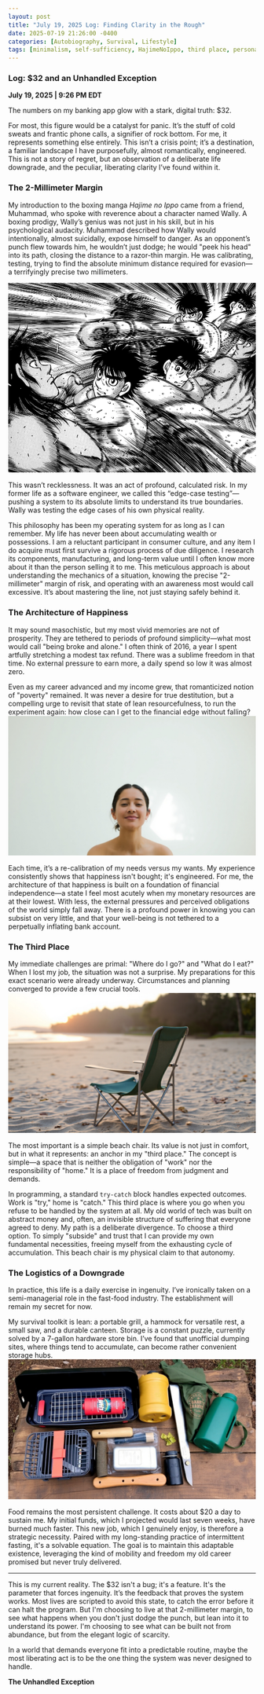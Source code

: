 ```yaml
---
layout: post 
title: "July 19, 2025 Log: Finding Clarity in the Rough" 
date: 2025-07-19 21:26:00 -0400 
categories: [Autobiography, Survival, Lifestyle] 
tags: [minimalism, self-sufficiency, HajimeNoIppo, third place, personal finance, challenges]
---
```


### **Log: $32 and an Unhandled Exception**

**July 19, 2025 | 9:26 PM EDT**

The numbers on my banking app glow with a stark, digital truth: $32.

For most, this figure would be a catalyst for panic. It’s the stuff of cold sweats and frantic phone calls, a signifier of rock bottom. For me, it represents something else entirely. This isn’t a crisis point; it’s a destination, a familiar landscape I have purposefully, almost romantically, engineered. This is not a story of regret, but an observation of a deliberate life downgrade, and the peculiar, liberating clarity I’ve found within it.

### **The 2-Millimeter Margin**

My introduction to the boxing manga *Hajime no Ippo* came from a friend, Muhammad, who spoke with reverence about a character named Wally. A boxing prodigy, Wally’s genius was not just in his skill, but in his psychological audacity. Muhammad described how Wally would intentionally, almost suicidally, expose himself to danger. As an opponent’s punch flew towards him, he wouldn’t just dodge; he would "peek his head" into its path, closing the distance to a razor-thin margin. He was calibrating, testing, trying to find the absolute minimum distance required for evasion—a terrifyingly precise two millimeters.

![Wally dodging multiple attacks by Ippo.](assets/img/poverty/05.webp)

This wasn’t recklessness. It was an act of profound, calculated risk. In my former life as a software engineer, we called this “edge-case testing”—pushing a system to its absolute limits to understand its true boundaries. Wally was testing the edge cases of his own physical reality.

This philosophy has been my operating system for as long as I can remember. My life has never been about accumulating wealth or possessions. I am a reluctant participant in consumer culture, and any item I do acquire must first survive a rigorous process of due diligence. I research its components, manufacturing, and long-term value until I often know more about it than the person selling it to me. This meticulous approach is about understanding the mechanics of a situation, knowing the precise "2-millimeter" margin of risk, and operating with an awareness most would call excessive. It’s about mastering the line, not just staying safely behind it.

### **The Architecture of Happiness**

It may sound masochistic, but my most vivid memories are not of prosperity. They are tethered to periods of profound simplicity—what most would call "being broke and alone." I often think of 2016, a year I spent artfully stretching a modest tax refund. There was a sublime freedom in that time. No external pressure to earn more, a daily spend so low it was almost zero.

Even as my career advanced and my income grew, that romanticized notion of "poverty" remained. It was never a desire for true destitution, but a compelling urge to revisit that state of lean resourcefulness, to run the experiment again: how close can I get to the financial edge without falling?
![im happy are you](assets/img/poverty/01.jpg)

Each time, it’s a re-calibration of my needs versus my wants. My experience consistently shows that happiness isn't bought; it's engineered. For me, the architecture of that happiness is built on a foundation of financial independence—a state I feel most acutely when my monetary resources are at their lowest. With less, the external pressures and perceived obligations of the world simply fall away. There is a profound power in knowing you can subsist on very little, and that your well-being is not tethered to a perpetually inflating bank account.

### **The Third Place**

My immediate challenges are primal: "Where do I go?" and "What do I eat?" When I lost my job, the situation was not a surprise. My preparations for this exact scenario were already underway. Circumstances and planning converged to provide a few crucial tools.
![im happy are you](assets/img/poverty/02.jpg)

The most important is a simple beach chair. Its value is not just in comfort, but in what it represents: an anchor in my "third place." The concept is simple—a space that is neither the obligation of "work" nor the responsibility of "home." It is a place of freedom from judgment and demands.

In programming, a standard `try-catch` block handles expected outcomes. Work is "try," home is "catch." This third place is where you go when you refuse to be handled by the system at all. My old world of tech was built on abstract money and, often, an invisible structure of suffering that everyone agreed to deny. My path is a deliberate divergence. To choose a third option. To simply "subside" and trust that I can provide my own fundamental necessities, freeing myself from the exhausting cycle of accumulation. This beach chair is my physical claim to that autonomy.

### **The Logistics of a Downgrade**

In practice, this life is a daily exercise in ingenuity. I’ve ironically taken on a semi-managerial role in the fast-food industry. The establishment will remain my secret for now.

My survival toolkit is lean: a portable grill, a hammock for versatile rest, a small saw, and a durable canteen. Storage is a constant puzzle, currently solved by a 7-gallon hardware store bin. I’ve found that unofficial dumping sites, where things tend to accumulate, can become rather convenient storage hubs. ![im happy are you](assets/img/poverty/04.jpg)

Food remains the most persistent challenge. It costs about $20 a day to sustain me. My initial funds, which I projected would last seven weeks, have burned much faster. This new job, which I genuinely enjoy, is therefore a strategic necessity. Paired with my long-standing practice of intermittent fasting, it's a solvable equation. The goal is to maintain this adaptable existence, leveraging the kind of mobility and freedom my old career promised but never truly delivered.

-----

This is my current reality. The $32 isn't a bug; it's a feature. It's the parameter that forces ingenuity. It’s the feedback that proves the system works. Most lives are scripted to avoid this state, to catch the error before it can halt the program. But I'm choosing to live at that 2-millimeter margin, to see what happens when you don't just dodge the punch, but lean into it to understand its power. I'm choosing to see what can be built not from abundance, but from the elegant logic of scarcity.

In a world that demands everyone fit into a predictable routine, maybe the most liberating act is to be the one thing the system was never designed to handle.

**The Unhandled Exception**